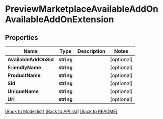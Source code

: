 # PreviewMarketplaceAvailableAddOnAvailableAddOnExtension

## Properties

Name | Type | Description | Notes
------------ | ------------- | ------------- | -------------
**AvailableAddOnSid** | **string** |  | [optional] 
**FriendlyName** | **string** |  | [optional] 
**ProductName** | **string** |  | [optional] 
**Sid** | **string** |  | [optional] 
**UniqueName** | **string** |  | [optional] 
**Url** | **string** |  | [optional] 

[[Back to Model list]](../README.md#documentation-for-models) [[Back to API list]](../README.md#documentation-for-api-endpoints) [[Back to README]](../README.md)


